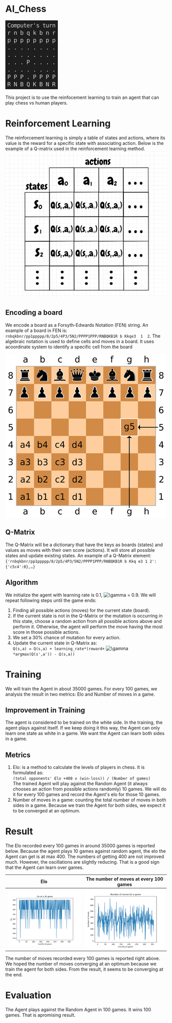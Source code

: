 # AI_Chess
![demo](demo.gif)

This project is to use the reinfocement learning to train an agent that can play chess vs human players.

# Reinforcement Learning
The reinforcement learning is simply a table of states and actions, where its value is the reward for a specific state with associating action. Below is the example of a Q-matrix used in the reinforcement learning method.
![](example.png)
## Encoding a board

We  encode  a  board  as  a  Forsyth-Edwards  Notation  (FEN) string. An  example  of  a board in FEN is:  `rnbqkbnr/pp1ppppp/8/2p5/4P3/5N2/PPPP1PPP/RNBQKB1R b Kkqe3  1  2`.   The  algebraic  notation  is  used  to  define  cells  and  moves  in  a  board.   It  uses  acoordinate system to identify a specific cell from the board

![](1.png)

## Q-Matrix
The Q-Matrix will be a dictionary that have the keys as boards (states) and values as moves with their own score (actions). It will store all possible states and update existing states.
An example of a Q-Matrix element: `{'rnbqkbnr/pp1ppppp/8/2p5/4P3/5N2/PPPP1PPP/RNBQKB1R b Kkq e3 1 2': {'c5c4':0},…}`

## Algorithm
We initialize the agent with learning rate is 0.1, ![\gamma](https://latex.codecogs.com/png.latex?\dpi{200}\gamma) = 0.9. We will repeat following steps until the game ends:
1. Finding all possible actions (moves) for the current state (board).
2. If the current state is not in the Q-Matrix or the mutation is occurring in this state, choose a random action from all possible actions above and perform it. Otherwise, the agent will perform the move having the most score in those possible actions. 
3. We set a 30% chance of mutation for every action. 
4. Update the current state in Q-Matrix as: 
\
`Q(s,a) = Q(s,a) + learning_rate*(reward+` ![\gamma](https://latex.codecogs.com/png.latex?\dpi{100}\gamma)`*argmax(Q(s',a')) - Q(s,a))`
# Training
We will train the Agent in about 35000 games. For every 100 games, we analysis the result in two metrics: Elo and Number of moves in a game.
## Improvement in Training
The agent is considered to be trained on the white side. In the training, the agent plays against itself. If we keep doing it this way, the Agent can only learn one state as white in a game. We want the Agent can learn both sides in a game. 
## Metrics
1.  Elo: is a method to calculate the levels of players in chess. It is formulated as:
\
`(total opponents' Elo +400 x (win-loss)) / (Number of games)`
\
The trained Agent will play against the Random Agent (it always chooses an action from possible actions randomly) 10 games. We will do it for every 100 games and record the Agent's elo for those 10 games. 
2. Number of moves in a game: counting the total number of moves in both sides in a game. Because we train the Agent for both sides, we expect it to be converged at an optimum. 

# Result 
The Elo recorded every 100 games in around 35000 games is reported below. Because the agent plays 10 games against random agent, the elo the Agent can get is at max 400. The numbers of getting 400 are not improved much. However, the oscillations are slightly reducing. That is a good sign that the Agent can learn over games. 

Elo         |  The number of moves at every 100 games
:-------------------------:|:-------------------------:
![elo](elo.png)  |  ![moves](stat.png)

The number of moves recorded every 100 games is reported right above. We hoped the number of moves converging at an optimum because we train the agent for both sides. From the result, it seems to be converging at the end. 
# Evaluation
The Agent plays against the Random Agent in 100 games.  It wins 100 games.  That is apromising result.